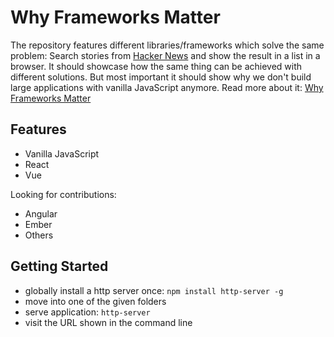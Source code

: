 # Why Frameworks Matter

The repository features different libraries/frameworks which solve the same problem: Search stories from [Hacker News](https://hn.algolia.com/api) and show the result in a list in a browser. It should showcase how the same thing can be achieved with different solutions. But most important it should show why we don't build large applications with vanilla JavaScript anymore. Read more about it: [Why Frameworks Matter](https://www.robinwieruch.de/why-frameworks-matter/)

## Features

* Vanilla JavaScript
* React
* Vue

Looking for contributions:

* Angular
* Ember
* Others

## Getting Started

* globally install a http server once: `npm install http-server -g`
* move into one of the given folders
* serve application: `http-server`
* visit the URL shown in the command line
